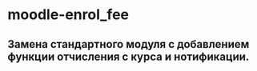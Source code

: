 # moodle-enrol_fee

Замена стандартного модуля с добавлением функции отчисления с курса и нотификации.
---
